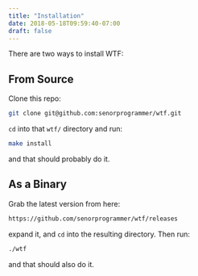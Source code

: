 ```yaml
---
title: "Installation"
date: 2018-05-18T09:59:40-07:00
draft: false
---
```


There are two ways to install WTF:

## From Source

Clone this repo:

```bash
git clone git@github.com:senorprogrammer/wtf.git
```

`cd` into that `wtf/` directory and run:

```bash
make install
```

and that should probably do it.

## As a Binary

Grab the latest version from here:

```bash
https://github.com/senorprogrammer/wtf/releases
```

expand it, and `cd` into the resulting directory. Then run:

```bash
./wtf
```

and that should also do it.
